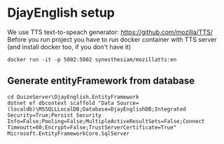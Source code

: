 # DjayEnglish setup

We use TTS text-to-speach generator: https://github.com/mozilla/TTS/
Before you run project you have to run docker container with TTS server
(and install docker too, if you don't have it)

    docker run -it -p 5002:5002 synesthesiam/mozillatts:en

## Generate entityFramework from database

    cd QuizeServer\DjayEnglish.EntityFramework
    dotnet ef dbcontext scaffold "Data Source=(localdb)\MSSQLLLocalDB;Database=DjayEnglishDB;Integrated Security=True;Persist Security Info=False;Pooling=False;MultipleActiveResultSets=False;Connect Timeoutt=60;Encrypt=False;TrustServerCertificate=True" Microsoft.EntityFrameworkCore.SqlServer
